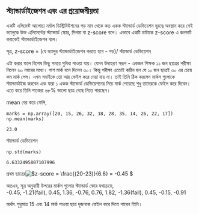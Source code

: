 ## স্ট্যান্ডার্ডাইজেশন এবং এর প্রয়োজনীয়তা

একটি এলিমেন্ট আলোচ্য নর্মাল ডিস্ট্রিবিউশনের গড় মান থেকে কত একক স্ট্যান্ডার্ড ডেভিয়েশন দূরত্বে অবস্থান করে সেই ভ্যালুকে উক্ত এলিমেন্টের স্ট্যান্ডার্ড স্কোর, সিগমা বা z-score বলে। এভাবে একটি ডাটাকে z-score এ কনভার্ট করাকেই স্ট্যান্ডার্ডাইজেশন বলে।

সূত্র, z-score = \(যে ভ্যালুর স্ট্যান্ডার্ডাইজেশন করতে হবে - গড়\)/ স্ট্যান্ডার্ড ডেভিয়েশন

এটা করার ফলে বিশেষ কিছু সময়ে সুবিধা পাওয়া যায়। যেমন উদাহরণ সরূপ - একজন শিক্ষক ১১ জন ছাত্রের পরীক্ষা নিলেন ৬০ নম্বরের মধ্যে। পাশ মার্ক বলে দিলেন ৩০। কিন্তু পরীক্ষা এতোই কঠিন হল যে ১০ জন ছাত্রই ৩০ এর চেয়ে কম মার্ক পেল। এখন সবাইকে তো আর ফেইল করে দেয়া যায় না। তাই তিনি ঠিক করলেন মার্কস গুলোকে স্ট্যান্ডার্ডাইজ করবেন এবং যারা ১ একক স্ট্যান্ডার্ড ডেভিয়েশনের নিচে মার্ক পেয়েছে শুধু তাদেরকে ফেইল করে দিবেন। এতে করে তিনি শতকরা ৬৮% ভালো ছাত্র বেছে নিতে পারছেন।

mean বের করে ফেলি,

```
marks = np.array([20, 15, 26, 32, 18, 28, 35, 14, 26, 22, 17])
np.mean(marks)
```

```
23.0
```

স্ট্যান্ডার্ড ডেভিয়েশন

```
np.std(marks)
```

```
6.6332495807107996
```

প্রথম ছাত্রের![](https://render.githubusercontent.com/render/math?math=z-score%20%3D%20%5Cfrac%7B%2820-23%29%7D%7B6.6%7D%20%3D%20-0.45&mode=inline "$z-score = \frac{\(20-23\)}{6.6} = -0.45 $")

অতএব, সূত্র অনুযায়ী উপরের মার্কস গুলোর স্ট্যান্ডার্ড স্কোর যথাক্রমে,  
-0.45, -1.21\(fail\), 0.45, 1.36, -0.76, 0.76, 1.82, -1.36\(fail\), 0.45, -0.15, -0.91

অর্থাৎ শুধুমাত্র 15 এবং 14 মার্ক পাওয়া ছাত্র দুজনকে ফেইল করে দিতে পারেন তিনি।







